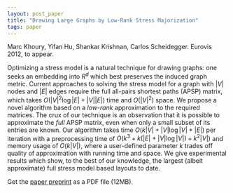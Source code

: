 ```yaml
---
layout: post_paper
title: "Drawing Large Graphs by Low-Rank Stress Majorization"
tags: paper
---
```


Marc Khoury, Yifan Hu, Shankar Krishnan, Carlos Scheidegger. Eurovis 2012, to appear.

  Optimizing a stress model is a natural technique for drawing
  graphs: one seeks an embedding into $R^d$ which best preserves the
  induced graph metric. 
  Current approaches to solving the stress model for a
  graph with $|V|$ nodes and $|E|$ edges require the full all-pairs shortest paths
  (APSP) matrix, which takes
  $O(|V|^2 \log|E| + |V||E|)$ time and $O(|V|^2)$ space.
  We propose a novel algorithm 
  based on a *low-rank* approximation to the required matrices.
  The crux of our technique is an observation that it is possible to
  approximate the *full* APSP matrix, even when only 
  a small subset of its entries are known.
  Our algorithm takes time $O(k |V| + |V| \log |V| + |E|)$ per
  iteration with a preprocessing time of $O(k^3+k(|E|+|V|\log|V|)+k^2
  |V|)$ and memory usage of $O(k|V|)$, where a user-defined parameter $k$
  trades off quality of approximation with running time and space.
  We give experimental results which show, to the best of our
  knowledge, the largest (albeit approximate) full stress model based
  layouts to date.

Get the
[paper
preprint](http://cscheid.net/static/papers/lowrank_stressmajorization_eurovis2012.pdf) as a PDF file (12MB).
